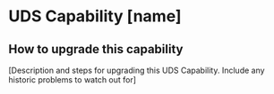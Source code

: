 # UDS Capability [name]

## How to upgrade this capability

[Description and steps for upgrading this UDS Capability. Include any historic problems to watch out for]
